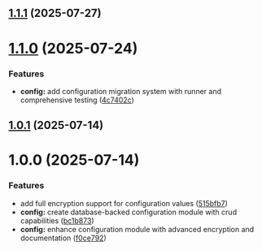 ## [1.1.1](https://github.com/ElsiKora/NestJS-Crud-Config/compare/v1.1.0...v1.1.1) (2025-07-27)

# [1.1.0](https://github.com/ElsiKora/NestJS-Crud-Config/compare/v1.0.1...v1.1.0) (2025-07-24)


### Features

* **config:** add configuration migration system with runner and comprehensive testing ([4c7402c](https://github.com/ElsiKora/NestJS-Crud-Config/commit/4c7402c1d42a9e7a370e4cbd4ff0f452ef3bfe7b))

## [1.0.1](https://github.com/ElsiKora/NestJS-Crud-Config/compare/v1.0.0...v1.0.1) (2025-07-14)

# 1.0.0 (2025-07-14)


### Features

* add full encryption support for configuration values ([515bfb7](https://github.com/ElsiKora/NestJS-Crud-Config/commit/515bfb7a7d0f859b46a2f7ba5f54c65c54a788d0))
* **config:** create database-backed configuration module with crud capabilities ([bc1b873](https://github.com/ElsiKora/NestJS-Crud-Config/commit/bc1b8732f5682bc192adb42141ad72b6f596c5b3))
* **config:** enhance configuration module with advanced encryption and documentation ([f0ce792](https://github.com/ElsiKora/NestJS-Crud-Config/commit/f0ce792c0b36e2aa20752fcaf7ffe95c29ebd2c4))
